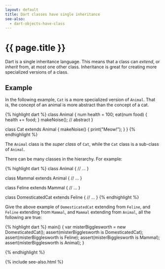 ```yaml
---
layout: default
title: Dart classes have single inheritance
see-also:
  - dart-objects-have-class
---
```

# {{ page.title }}

Dart is a single inheritance language. This means that
a class can _extend_, or _inherit_ from, at most one other class.
Inheritance is great for creating more specialized versions
of a class.

## Example

In the following example, `Cat` is a more specialized version
of `Animal`. That is, the concept of an animal is more abstract
than the concept of a cat.

{% highlight dart %}
class Animal {
  num health = 100;
  eat(num food) {
    health += food;
  }
  makeNoise(); // abstract
}

class Cat extends Animal {
  makeNoise() {
    print("Meow!");
  }
}
{% endhighlight %}

The `Animal` class is the _super class_ of `Cat`, while the
`Cat` class is a sub-class of `Animal`.

There can be many classes in the hierarchy. For example:

{% highlight dart %}
class Animal {
  // ...
}

class Mammal extends Animal {
  // ...
}

class Feline extends Mammal {
  // ...
}

class DomesticatedCat extends Feline {
  // ...
}
{% endhighlight %}

Give the above example of `DomesticatedCat` extending
from `Feline`, and `Feline` extending from `Mammal`,
and `Mammal` extending from `Animal`, all the following
are true:

{% highlight dart %}
main() {
  var misterBigglesworth = new DomesticatedCat();
  assert(misterBigglesworth is DomesticatedCat);
  assert(misterBigglesworth is Feline);
  assert(misterBigglesworth is Mammal);
  assert(misterBigglesworth is Animal);
}

{% endhighlight %}

{% include see-also.html %}